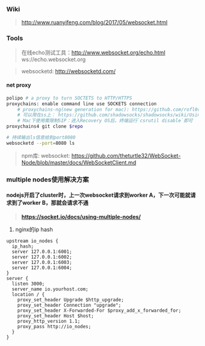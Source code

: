 ### Wiki
> http://www.ruanyifeng.com/blog/2017/05/websocket.html


### Tools
> 在线echo测试工具：http://www.websocket.org/echo.html
ws://echo.websocket.org

> websocketd: http://websocketd.com/

#### net proxy
```bash
polipo # a proxy to turn SOCTETS to HTTP/HTTPS
proxychains: enable command line use SOCKETS connection
    # proxychains-ng(new generation for mac): https://github.com/rofl0r/proxychains-ng
	# 可以用在ss上： https://github.com/shadowsocks/shadowsocks/wiki/Using-Shadowsocks-with-Command-Line-Tools
	# Mac下使用需限制SIP：进入Recovery OS后，终端运行`csrutil disable`即可
proxychains4 git clone $repo
```

```bash
# 持续输出ls信息给到port8080
websocketd --port=8080 ls
```

> npm库: websocket: https://github.com/theturtle32/WebSocket-Node/blob/master/docs/WebSocketClient.md

### multiple nodes使用解决方案
#### nodejs开启了cluster时，上一次websocket请求到worker A，下一次可能就请求到了worker B，那就会请求不通

>  **https://socket.io/docs/using-multiple-nodes/**
1. nginx的ip hash
```
upstream io_nodes {
  ip_hash;
  server 127.0.0.1:6001;
  server 127.0.0.1:6002;
  server 127.0.0.1:6003;
  server 127.0.0.1:6004;
}
server {
  listen 3000;
  server_name io.yourhost.com;
  location / {
    proxy_set_header Upgrade $http_upgrade;
    proxy_set_header Connection "upgrade";
    proxy_set_header X-Forwarded-For $proxy_add_x_forwarded_for;
    proxy_set_header Host $host;
    proxy_http_version 1.1;
    proxy_pass http://io_nodes;
  }
}
```


